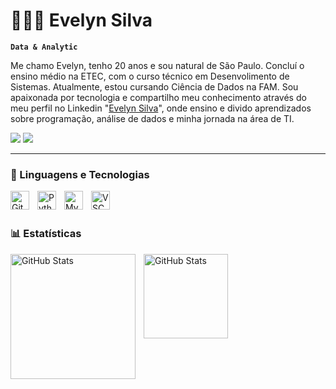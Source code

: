 # 👩🏻‍💻 Evelyn Silva

**`Data & Analytic`**

Me chamo Evelyn, tenho 20 anos e sou natural de São Paulo. Concluí o ensino médio na ETEC, com o curso técnico em Desenvolimento de Sistemas. Atualmente, estou cursando Ciência de Dados na FAM. Sou apaixonada por tecnologia e compartilho meu conhecimento através do meu perfil no Linkedin "[Evelyn Silva](https://www.linkedin.com/in/evelynsilvaback")", onde ensino e divido aprendizados sobre programação, análise de dados e minha jornada na área de TI.

<div> 
  <a href = "mailto:evelynback@gmail.com"><img src="https://img.shields.io/badge/Gmail-D14836?style=for-the-badge&logo=gmail&logoColor=white"></a>
  <a href="https://www.linkedin.com/in/evelynsilvaback" target="_blank"><img src="https://img.shields.io/badge/-LinkedIn-%230077B5?style=for-the-badge&logo=linkedin&logoColor=white" target="_blank"></a>

---

### 🤖 Linguagens e Tecnologias

<img 
    align="left" 
    alt="Git" 
    title="Git"
    width="30px" 
    style="padding-right: 10px;" 
    src="https://cdn.jsdelivr.net/gh/devicons/devicon@latest/icons/git/git-original.svg" 
/>
<img 
    align="left" 
    alt="Python" 
    title="Python"
    width="30px" 
    style="padding-right: 10px;" 
    src="https://cdn.jsdelivr.net/gh/devicons/devicon@latest/icons/python/python-original.svg" 
/>

<img 
    align="left" 
    alt="MySQL" 
    title="MySQL"
    width="30px" 
    style="padding-right: 10px;" 
    src="https://devicon-website.vercel.app/api/mysql/original.svg" 
/>

<img 
    align="left" 
    alt="VSCODE" 
    title="VSCODE"
    width="30px" 
    style="padding-right: 10px;" 
    src="https://devicon-website.vercel.app/api/vscode/original.svg" 
/>
<br/>
<br/>

### 📊 Estatísticas

<p>
  <img 
    align="left" 
    alt="GitHub Stats" 
    height="200" 
    style="padding-right: 10px;" 
    src="https://github-readme-stats.vercel.app/api?username=evelynback&show_icons=true&theme=dark&include_all_commits=true&locale=pt-br" 
  />

<img 
      align="left" 
      alt="GitHub Stats" 
      height="135" 
      src="https://github-readme-stats.vercel.app/api/top-langs/?username=evelynback&theme=dark&layout=compact&custom_title=Tecnologias&langs_count=9" 
  />

</p>
